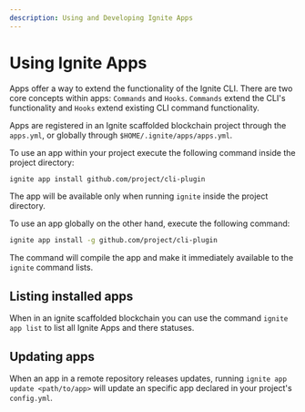 ```yaml
---
description: Using and Developing Ignite Apps
---
```


# Using Ignite Apps

Apps offer a way to extend the functionality of the Ignite CLI. There are two
core concepts within apps: `Commands` and `Hooks`. `Commands` extend the CLI's
functionality and `Hooks` extend existing CLI command functionality.

Apps are registered in an Ignite scaffolded blockchain project through the
`apps.yml`, or globally through `$HOME/.ignite/apps/apps.yml`.

To use an app within your project execute the following command inside the
project directory:

```sh
ignite app install github.com/project/cli-plugin
```

The app will be available only when running `ignite` inside the project
directory.

To use an app globally on the other hand, execute the following command:

```sh
ignite app install -g github.com/project/cli-plugin
```

The command will compile the app and make it immediately available to the
`ignite` command lists.

## Listing installed apps

When in an ignite scaffolded blockchain you can use the command `ignite app
list` to list all Ignite Apps and there statuses.

## Updating apps

When an app in a remote repository releases updates, running `ignite app
update <path/to/app>` will update an specific app declared in your
project's `config.yml`.
